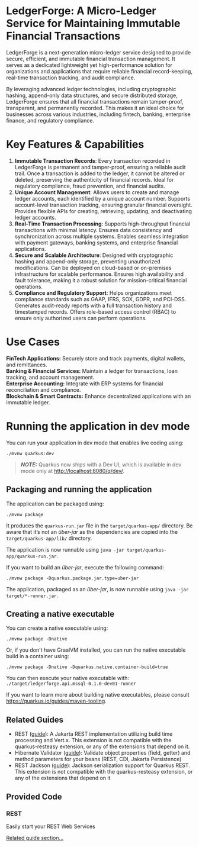 # LedgerForge: A Micro-Ledger Service for Maintaining Immutable Financial Transactions
LedgerForge is a next-generation micro-ledger service designed to provide secure, efficient, and immutable financial transaction management. It serves as a dedicated lightweight yet high-performance solution for organizations and applications that require reliable financial record-keeping, real-time transaction tracking, and audit compliance.

By leveraging advanced ledger technologies, including cryptographic hashing, append-only data structures, and secure distributed storage, LedgerForge ensures that all financial transactions remain tamper-proof, transparent, and permanently recorded. This makes it an ideal choice for businesses across various industries, including fintech, banking, enterprise finance, and regulatory compliance.

# Key Features & Capabilities
1. **Immutable Transaction Records**:
Every transaction recorded in LedgerForge is permanent and tamper-proof, ensuring a reliable audit trail. Once a transaction is added to the ledger, it cannot be altered or deleted, preserving the authenticity of financial records. Ideal for regulatory compliance, fraud prevention, and financial audits.
2. **Unique Account Management**: 
Allows users to create and manage ledger accounts, each identified by a unique account number. Supports account-level transaction tracking, ensuring granular financial oversight. Provides flexible APIs for creating, retrieving, updating, and deactivating ledger accounts.
3. **Real-Time Transaction Processing**:
Supports high-throughput financial transactions with minimal latency. Ensures data consistency and synchronization across multiple systems. Enables seamless integration with payment gateways, banking systems, and enterprise financial applications.
4. **Secure and Scalable Architecture**:
Designed with cryptographic hashing and append-only storage, preventing unauthorized modifications. Can be deployed on cloud-based or on-premises infrastructure for scalable performance. Ensures high availability and fault tolerance, making it a robust solution for mission-critical financial operations.
5. **Compliance and Regulatory Support**:
Helps organizations meet compliance standards such as GAAP, IFRS, SOX, GDPR, and PCI-DSS. Generates audit-ready reports with a full transaction history and timestamped records. Offers role-based access control (RBAC) to ensure only authorized users can perform operations.

# Use Cases
**FinTech Applications:** Securely store and track payments, digital wallets, and remittances. <br>
**Banking & Financial Services:** Maintain a ledger for transactions, loan tracking, and account management.<br>
**Enterprise Accounting:** Integrate with ERP systems for financial reconciliation and compliance.<br>
**Blockchain & Smart Contracts:** Enhance decentralized applications with an immutable ledger.<br>

# Running the application in dev mode

You can run your application in dev mode that enables live coding using:

```shell script
./mvnw quarkus:dev
```

> **_NOTE:_**  Quarkus now ships with a Dev UI, which is available in dev mode only at <http://localhost:8080/q/dev/>.

## Packaging and running the application

The application can be packaged using:

```shell script
./mvnw package
```

It produces the `quarkus-run.jar` file in the `target/quarkus-app/` directory.
Be aware that it’s not an _über-jar_ as the dependencies are copied into the `target/quarkus-app/lib/` directory.

The application is now runnable using `java -jar target/quarkus-app/quarkus-run.jar`.

If you want to build an _über-jar_, execute the following command:

```shell script
./mvnw package -Dquarkus.package.jar.type=uber-jar
```

The application, packaged as an _über-jar_, is now runnable using `java -jar target/*-runner.jar`.

## Creating a native executable

You can create a native executable using:

```shell script
./mvnw package -Dnative
```

Or, if you don't have GraalVM installed, you can run the native executable build in a container using:

```shell script
./mvnw package -Dnative -Dquarkus.native.container-build=true
```

You can then execute your native executable with: `./target/ledgerforge.api.mssql-0.1.0-dev01-runner`

If you want to learn more about building native executables, please consult <https://quarkus.io/guides/maven-tooling>.

## Related Guides

- REST ([guide](https://quarkus.io/guides/rest)): A Jakarta REST implementation utilizing build time processing and Vert.x. This extension is not compatible with the quarkus-resteasy extension, or any of the extensions that depend on it.
- Hibernate Validator ([guide](https://quarkus.io/guides/validation)): Validate object properties (field, getter) and method parameters for your beans (REST, CDI, Jakarta Persistence)
- REST Jackson ([guide](https://quarkus.io/guides/rest#json-serialisation)): Jackson serialization support for Quarkus REST. This extension is not compatible with the quarkus-resteasy extension, or any of the extensions that depend on it

## Provided Code

### REST

Easily start your REST Web Services

[Related guide section...](https://quarkus.io/guides/getting-started-reactive#reactive-jax-rs-resources)
